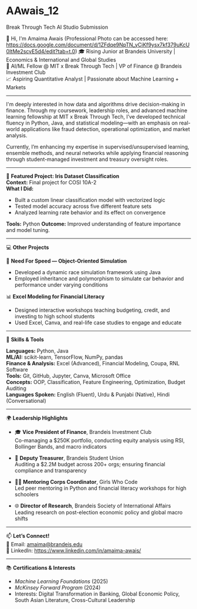 # AAwais_12
Break Through Tech AI Studio Submission

👋 Hi, I'm Amaima Awais  (Professional Photo can be accessed here: https://docs.google.com/document/d/1ZFdqe9NpTN_yCiKf9ysx7kf379uKcU0ItMe2scvE5d4/edit?tab=t.0)
🎓 Rising Junior at Brandeis University | Economics & International and Global Studies  
💼 AI/ML Fellow @ MIT x Break Through Tech | VP of Finance @ Brandeis Investment Club  
📈 Aspiring Quantitative Analyst | Passionate about Machine Learning + Markets

---

I'm deeply interested in how data and algorithms drive decision-making in finance. Through my coursework, leadership roles, and advanced machine learning fellowship at MIT x Break Through Tech, I’ve developed technical fluency in Python, Java, and statistical modeling—with an emphasis on real-world applications like fraud detection, operational optimization, and market analysis.

Currently, I’m enhancing my expertise in supervised/unsupervised learning, ensemble methods, and neural networks while applying financial reasoning through student-managed investment and treasury oversight roles.

---

🎯 **Featured Project: Iris Dataset Classification**  
**Context:** Final project for COSI 10A-2  
**What I Did:**  
- Built a custom linear classification model with vectorized logic  
- Tested model accuracy across five different feature sets  
- Analyzed learning rate behavior and its effect on convergence  

**Tools:** Python
**Outcome:** Improved understanding of feature importance and model tuning.  

---

💻 **Other Projects**

🏁 **Need For Speed — Object-Oriented Simulation**  
- Developed a dynamic race simulation framework using Java  
- Employed inheritance and polymorphism to simulate car behavior and performance under varying conditions  

📊 **Excel Modeling for Financial Literacy**  
- Designed interactive workshops teaching budgeting, credit, and investing to high school students  
- Used Excel, Canva, and real-life case studies to engage and educate

---

🧠 **Skills & Tools**

**Languages:** Python, Java  
**ML/AI:** scikit-learn, TensorFlow, NumPy, pandas  
**Finance & Analysis:** Excel (Advanced), Financial Modeling, Coupa, RNL Software  
**Tools:** Git, GitHub, Jupyter, Canva, Microsoft Office  
**Concepts:** OOP, Classification, Feature Engineering, Optimization, Budget Auditing  
**Languages Spoken:** English (Fluent), Urdu & Punjabi (Native), Hindi (Conversational)

---

🌍 **Leadership Highlights**

- 🎓 **Vice President of Finance**, Brandeis Investment Club  
  Co-managing a $250K portfolio, conducting equity analysis using RSI, Bollinger Bands, and macro indicators  

- 🧾 **Deputy Treasurer**, Brandeis Student Union  
  Auditing a $2.2M budget across 200+ orgs; ensuring financial compliance and transparency  

- 👩‍💻 **Mentoring Corps Coordinator**, Girls Who Code  
  Led peer mentoring in Python and financial literacy workshops for high schoolers  

- 🌐 **Director of Research**, Brandeis Society of International Affairs  
  Leading research on post-election economic policy and global macro shifts  

---

📫 **Let’s Connect!**  
📧 Email: amaima@brandeis.edu  
🔗 LinkedIn: https://www.linkedin.com/in/amaima-awais/

---

📚 **Certifications & Interests**  
- *Machine Learning Foundations* (2025)  
- *McKinsey Forward Program* (2024)  
- Interests: Digital Transformation in Banking, Global Economic Policy, South Asian Literature, Cross-Cultural Leadership  




